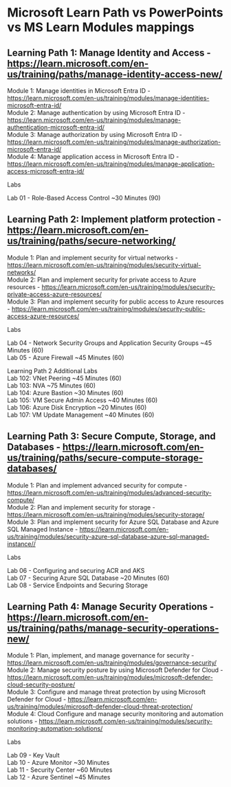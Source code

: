 # Microsoft Learn Path vs PowerPoints vs MS Learn Modules mappings

## Learning Path 1:  Manage Identity and Access - https://learn.microsoft.com/en-us/training/paths/manage-identity-access-new/

Module 1: Manage identities in Microsoft Entra ID - https://learn.microsoft.com/en-us/training/modules/manage-identities-microsoft-entra-id/ <br>
Module 2: Manage authentication by using Microsoft Entra ID - https://learn.microsoft.com/en-us/training/modules/manage-authentication-microsoft-entra-id/ <br>
Module 3: Manage authorization by using Microsoft Entra ID - https://learn.microsoft.com/en-us/training/modules/manage-authorization-microsoft-entra-id/ <br>
Module 4: Manage application access in Microsoft Entra ID - https://learn.microsoft.com/en-us/training/modules/manage-application-access-microsoft-entra-id/ <br>

Labs <br>

Lab 01 - Role-Based Access Control ~30 Minutes (90) <br> 

## Learning Path 2:  Implement platform protection - https://learn.microsoft.com/en-us/training/paths/secure-networking/

Module 1: Plan and implement security for virtual networks - https://learn.microsoft.com/en-us/training/modules/security-virtual-networks/ <br>
Module 2: Plan and implement security for private access to Azure resources - https://learn.microsoft.com/en-us/training/modules/security-private-access-azure-resources/ <br>
Module 3: Plan and implement security for public access to Azure resources - https://learn.microsoft.com/en-us/training/modules/security-public-access-azure-resources/<br>

Labs <br>

Lab 04 - Network Security Groups and Application Security Groups ~45 Minutes (60) <br>
Lab 05 - Azure Firewall ~45 Minutes (60) <br>

Learning Path 2 Additional Labs <br>
Lab 102: VNet Peering ~45 Minutes (60) <br>
Lab 103: NVA ~75 Minutes (60) <br>
Lab 104: Azure Bastion ~30 Minutes (60) <br>
Lab 105: VM Secure Admin Access ~40 Minutes (60) <br>
Lab 106: Azure Disk Encryption ~20 Minutes (60) <br>
Lab 107: VM Update Management ~40 Minutes (60) <br>

## Learning Path 3:  Secure Compute, Storage, and Databases - https://learn.microsoft.com/en-us/training/paths/secure-compute-storage-databases/

Module 1: Plan and implement advanced security for compute  - https://learn.microsoft.com/en-us/training/modules/advanced-security-compute/<br>
Module 2: Plan and implement security for storage - https://learn.microsoft.com/en-us/training/modules/security-storage/ <br>
Module 3: Plan and implement security for Azure SQL Database and Azure SQL Managed Instance  - https://learn.microsoft.com/en-us/training/modules/security-azure-sql-database-azure-sql-managed-instance// <br>

Labs <br>

Lab 06 - Configuring and securing ACR and AKS​  <br>
Lab 07 - Securing Azure SQL Database ~20 Minutes (60) <br>
Lab 08 - Service Endpoints and Securing Storage <br>

## Learning Path 4: Manage Security Operations  - https://learn.microsoft.com/en-us/training/paths/manage-security-operations-new/

Module 1: Plan, implement, and manage governance for security - https://learn.microsoft.com/en-us/training/modules/governance-security/ <br>
Module 2: Manage security posture by using Microsoft Defender for Cloud - https://learn.microsoft.com/en-us/training/modules/microsoft-defender-cloud-security-posture/<br>
Module 3: Configure and manage threat protection by using Microsoft Defender for Cloud  - https://learn.microsoft.com/en-us/training/modules/microsoft-defender-cloud-threat-protection/<br>
Module 4: Cloud Configure and manage security monitoring and automation solutions  - https://learn.microsoft.com/en-us/training/modules/security-monitoring-automation-solutions/<br>

Labs <br>

Lab 09 - Key Vault​  <br>
Lab 10 - Azure Monitor ~30 Minutes <br>
Lab 11 - Security Center ~60 Minutes <br>
Lab 12 - Azure Sentinel ~45 Minutes<br>
